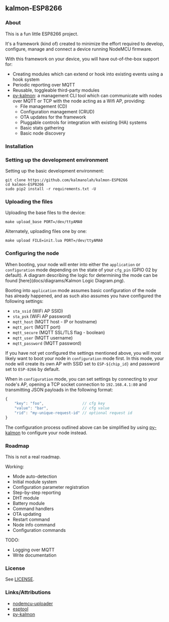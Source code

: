 ## kalmon-ESP8266

### About

This is a fun little ESP8266 project.

It's a framework (kind of) created to minimize the effort required to
develop, configure, manage and connect a device running NodeMCU firmware.

With this framework on your device, you will have out-of-the-box support
for:

* Creating modules which can extend or hook into existing events using a hook
  system
* Periodic reporting over MQTT
* Reusable, toggleable third-party modules
* [py-kalmon](https://github.com/kalmanolah/py-kalmon): a management CLI tool
  which can communicate with nodes over MQTT or TCP with the node acting as a
  Wifi AP, providing:
    * File management (CD)
    * Configuration management (CRUD)
    * OTA updates for the framework
    * Pluggable controls for integration with existing (HA) systems
    * Basic stats gathering
    * Basic node discovery

### Installation

### Setting up the development environment

Setting up the basic development environment:

```
git clone https://github.com/kalmanolah/kalmon-ESP8266
cd kalmon-ESP8266
sudo pip2 install -r requirements.txt -U
```

### Uploading the files

Uploading the base files to the device:

```
make upload_base PORT=/dev/ttyAMA0
```

Alternately, uploading files one by one:

```
make upload FILE=init.lua PORT=/dev/ttyAMA0
```

### Configuring the node

When booting, your node will enter into either the `application` or
`configuration` mode depending on the state of your `cfg_pin` (GPIO 02 by
default). A diagram describing the logic for determining the mode can be found
[here](docs/diagrams/Kalmon Logic Diagram.png).

Booting into `application` mode assumes basic configuration of the node has
already happened, and as such also assumes you have configured the following
settings:

* `sta_ssid` (WiFi AP SSID)
* `sta_psk` (WiFi AP password)
* `mqtt_host` (MQTT host - IP or hostname)
* `mqtt_port` (MQTT port)
* `mqtt_secure` (MQTT SSL/TLS flag - boolean)
* `mqtt_user` (MQTT username)
* `mqtt_password` (MQTT password)

If you have not yet configured the settings mentioned above, you will most
likely want to boot your node in `configuration` mode first. In this mode,
your node will create its own AP with SSID set to `ESP-${chip_id}` and
password set to `ESP-8266` by default.

When in `configuration` mode, you can set settings by connecting to your
node's AP, opening a TCP socket connection to `192.168.4.1:80` and
transmitting JSON payloads in the following format:

```javascript
{
    "key": "foo",                 // cfg key
    "value": "bar",               // cfg value
    "rid": "my-unique-request-id" // optional request id
}
```

The configuration process outlined above can be simplified by using
[py-kalmon](https://github.com/kalmanolah/py-kalmon) to configure your node
instead.

### Roadmap

This is not a real roadmap.

Working:

* Mode auto-detection
* Initial module system
* Configuration parameter registration
* Step-by-step reporting
* DHT module
* Battery module
* Command handlers
* OTA updating
* Restart command
* Node info command
* Configuration commands

TODO:

* Logging over MQTT
* Write documentation

### License

See [LICENSE](LICENSE).

### Links/Attributions

* [nodemcu-uploader](https://github.com/kmpm/nodemcu-uploader)
* [esptool](https://github.com/themadinventor/esptool)
* [py-kalmon](https://github.com/kalmanolah/py-kalmon)
